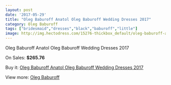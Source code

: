 ```yaml
---
layout: post
date: '2017-05-29'
title: "Oleg Baburoff Anatol Oleg Baburoff Wedding Dresses 2017"
category: Oleg Baburoff
tags: ["bridesmaid","dresses","black","baburoff","little"]
image: http://img.hectodress.com/15276-thickbox_default/oleg-baburoff-anatol-oleg-baburoff-wedding-dresses-2013.jpg
---
```

Oleg Baburoff Anatol Oleg Baburoff Wedding Dresses 2017

On Sales: **$265.76**
<a href="https://www.hectodress.com/oleg-baburoff/7417-oleg-baburoff-anatol-oleg-baburoff-wedding-dresses-2013.html"><amp-img layout="responsive" width="600" height="600" src="//img.hectodress.com/15276-thickbox_default/oleg-baburoff-anatol-oleg-baburoff-wedding-dresses-2013.jpg" alt="Oleg Baburoff Anatol Oleg Baburoff Wedding Dresses 2017 0" /></a>

Buy it: [Oleg Baburoff Anatol Oleg Baburoff Wedding Dresses 2017](https://www.hectodress.com/oleg-baburoff/7417-oleg-baburoff-anatol-oleg-baburoff-wedding-dresses-2013.html "Oleg Baburoff Anatol Oleg Baburoff Wedding Dresses 2017")

View more: [Oleg Baburoff](https://www.hectodress.com/130-oleg-baburoff "Oleg Baburoff")